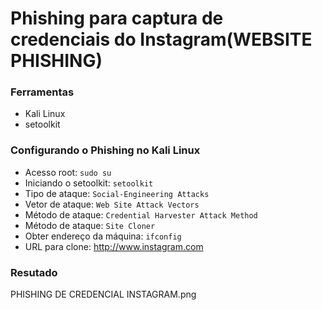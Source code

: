 # Phishing para captura de credenciais do Instagram(WEBSITE PHISHING)

### Ferramentas

- Kali Linux
- setoolkit

### Configurando o Phishing no Kali Linux

- Acesso root: ``` sudo su ```
- Iniciando o setoolkit: ``` setoolkit ```
- Tipo de ataque: ``` Social-Engineering Attacks ```
- Vetor de ataque: ``` Web Site Attack Vectors ```
- Método de ataque: ```Credential Harvester Attack Method ```
- Método de ataque: ``` Site Cloner ```
- Obter endereço da máquina: ``` ifconfig ```
- URL para clone: http://www.instagram.com

### Resutado

PHISHING DE CREDENCIAL INSTAGRAM.png
